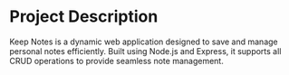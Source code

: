 # Project Description

Keep Notes is a dynamic web application designed to save and manage personal notes efficiently. Built using Node.js and Express, it supports all CRUD operations to provide seamless note management.
